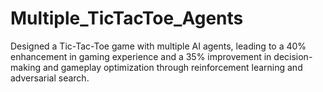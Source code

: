 # Multiple_TicTacToe_Agents
Designed a Tic-Tac-Toe game with multiple AI agents, leading to a 40% enhancement in gaming experience and a 35%  improvement in decision-making and gameplay optimization through reinforcement learning and adversarial search. 
